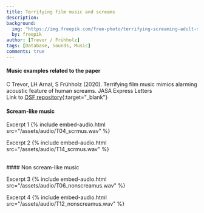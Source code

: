 ```yaml
---
title: Terrifying film music and screams
description:
background:
  img: "https://img.freepik.com/free-photo/terrifying-screaming-adult-silhouette-studio_23-2150710102.jpg?size=626&ext=jpg&ga=GA1.1.1546980028.1703376000&semt=ais"
  by: freepik
author: [Trevor / Frühholz]
tags: [Database, Sounds, Music]
comments: true
---
```


#### Music examples related to the paper
C Trevor, LH Arnal, S Frühholz (2020). Terrifying film music mimics alarming acoustic feature of human screams.
JASA Express Letters
<br />
Link to [OSF repository](https://osf.io/7d2cy/){:target="_blank"}
<br>

#### Scream-like music

Excerpt 1
{% include embed-audio.html src="/assets/audio/T04_scrmus.wav" %}

Excerpt 2
{% include embed-audio.html src="/assets/audio/T14_scrmus.wav" %}


<br>
#### Non scream-like music

Excerpt 3
{% include embed-audio.html src="/assets/audio/T06_nonscreamus.wav" %}

Excerpt 4
{% include embed-audio.html src="/assets/audio/T12_nonscreamus.wav" %}
